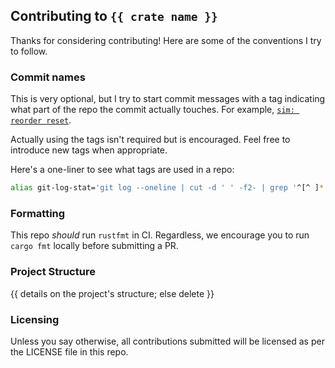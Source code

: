 ## Contributing to `{{ crate name }}`

Thanks for considering contributing! Here are some of the conventions I try to follow.

### Commit names

This is very optional, but I try to start commit messages with a tag indicating what part of the repo the commit actually touches. For example, [`sim: reorder reset`](https://github.com/ut-utp/core/commit/2a893a981b9dc66d751b1f3bc217e78b39c39ed9).

Actually using the tags isn't required but is encouraged. Feel free to introduce new tags when appropriate.

Here's a one-liner to see what tags are used in a repo:
```bash
alias git-log-stat='git log --oneline | cut -d ' ' -f2- | grep '^[^ ]*:.*$' | cut -d ':' -f 1 | sort | uniq -c | sort -hr'
```

### Formatting

This repo _should_ run `rustfmt` in CI. Regardless, we encourage you to run `cargo fmt` locally before submitting a PR.

### Project Structure

{{ details on the project's structure; else delete }}

### Licensing

Unless you say otherwise, all contributions submitted will be licensed as per the LICENSE file in this repo.
